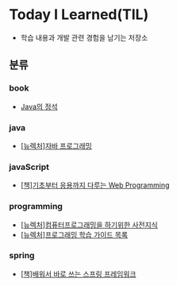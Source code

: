 # Today I Learned(TIL)
- 학습 내용과 개발 관련 경험을 남기는 저장소   

## 분류
### book   
- [Java의 정석](https://github.com/cosre7/TIL/blob/main/book/Java%EC%9D%98-%EC%A0%95%EC%84%9D.md)

### java   
- [[뉴렉처]자바 프로그래밍](https://github.com/cosre7/TIL/blob/main/Java/%5B%EB%89%B4%EB%A0%89%EC%B2%98%5D%EC%9E%90%EB%B0%94%ED%94%84%EB%A1%9C%EA%B7%B8%EB%9E%98%EB%B0%8D.md)

### javaScript
- [[책]기초부터 응용까지 다루는 Web Programming](https://github.com/cosre7/TIL/blob/main/javaScript/%5B%EC%B1%85%5D%EA%B8%B0%EC%B4%88%EB%B6%80%ED%84%B0%EC%9D%91%EC%9A%A9%EA%B9%8C%EC%A7%80%EB%8B%A4%EB%A3%A8%EB%8A%94WebProgramming.md)
### programming   
- [[뉴렉처]컴퓨터프로그래밍을 하기위한 사전지식](https://github.com/cosre7/TIL/blob/main/programming/%5B%EB%89%B4%EB%A0%89%EC%B2%98%5D%EC%BB%B4%ED%93%A8%ED%84%B0%ED%94%84%EB%A1%9C%EA%B7%B8%EB%9E%98%EB%B0%8D%EC%9D%84%ED%95%98%EA%B8%B0%EC%9C%84%ED%95%9C%EC%82%AC%EC%A0%84%EC%A7%80%EC%8B%9D.md)
- [[뉴렉처]프로그래밍 학습 가이드 목록](https://github.com/cosre7/TIL/blob/main/programming/%5B%EB%89%B4%EB%A0%89%EC%B2%98%5D%ED%94%84%EB%A1%9C%EA%B7%B8%EB%9E%98%EB%B0%8D%ED%95%99%EC%8A%B5%EA%B0%80%EC%9D%B4%EB%93%9C%EB%AA%A9%EB%A1%9D.md)

### spring
- [[책]배워서 바로 쓰는 스프링 프레임워크](https://github.com/cosre7/TIL/blob/main/spring/%5B%EC%B1%85%5D%EB%B0%B0%EC%9B%8C%EC%84%9C%EB%B0%94%EB%A1%9C%EC%93%B0%EB%8A%94%EC%8A%A4%ED%94%84%EB%A7%81%ED%94%84%EB%A0%88%EC%9E%84%EC%9B%8C%ED%81%AC.md)
